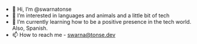 - 👋 Hi, I’m @swarnatonse
- 👀 I’m interested in languages and animals and a little bit of tech
- 🌱 I’m currently learning how to be a positive presence in the tech world. Also, Spanish.
- 📫 How to reach me - swarna@tonse.dev

<!---
swarnatonse/swarnatonse is a ✨ special ✨ repository because its `README.md` (this file) appears on your GitHub profile.
You can click the Preview link to take a look at your changes.
--->

